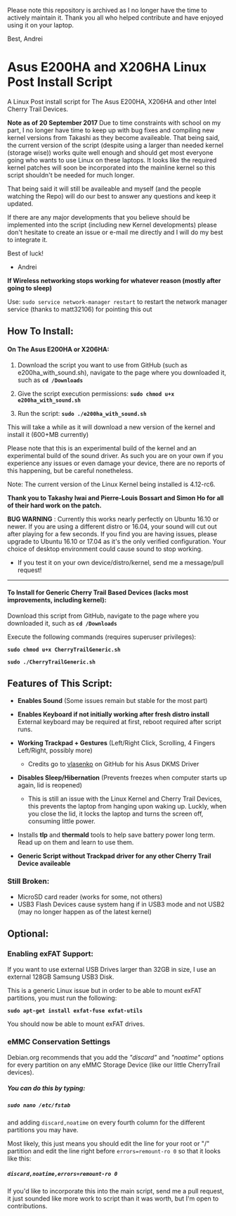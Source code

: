 Please note this repository is archived as I no longer have the time to actively maintain it. Thank you all who helped contribute and have enjoyed using it on your laptop. 

Best,
Andrei

# Asus E200HA and X206HA Linux Post Install Script
A Linux Post install script for The Asus E200HA, X206HA and other Intel Cherry Trail Devices.

**Note as of 20 September 2017** Due to time constraints with school on my part, I no longer have time to keep up with bug fixes and compiling new kernel versions from Takashi as they become availeable. That being said, the current version of the script (despite using a larger than needed kernel (storage wise)) works quite well enough and should get most everyone going who wants to use Linux on these laptops. It looks like the required kernel patches will soon be incorporated into the mainline kernel so this script shouldn't be needed for much longer. 

That being said it will still be availeable and myself (and the people watching the Repo) will do our best to answer any questions and keep it updated. 

If there are any major developments that you believe should be implemented into the script (including new Kernel developments) please don't hesitate to create an issue or e-mail me directly and I will do my best to integrate it.

Best of luck!
- Andrei

**If Wireless networking stops working for whatever reason (mostly after going to sleep)**

Use: ```sudo service network-manager restart``` to restart the network manager service (thanks to matt32106) for pointing this out

## How To Install:

#### On The Asus E200HA or X206HA:

1. Download the script you want to use from GitHub (such as e200ha_with_sound.sh),  navigate to the page where you downloaded it, such as **```cd /Downloads```**

2. Give the script execution permissions: **```sudo chmod u+x e200ha_with_sound.sh```**

3. Run the script: **```sudo ./e200ha_with_sound.sh```**

This will take a while as it will download a new version of the kernel and install it (600+MB currently)

Please note that this is an experimental build of the kernel and an experimental build of the sound driver. As such you are on your own if you experience any issues or even damage your device, there are no reports of this happening, but be careful nonetheless. 

Note: The current version of the Linux Kernel being installed is 4.12-rc6. 

**Thank you to Takashy Iwai and Pierre-Louis Bossart and Simon Ho for all of their hard work on the patch.** 

**BUG WARNING** : Currently this works nearly perfectly on Ubuntu 16.10 or newer. If you are using a different distro or 16.04, your sound will cut out after playing for a few seconds. If you find you are having issues, please upgrade to Ubuntu 16.10 or 17.04 as it's the only verified configuration. Your choice of desktop environment could cause sound to stop working. 

  - If you test it on your own device/distro/kernel, send me a message/pull request!

---

#### To Install for Generic  Cherry Trail Based Devices (lacks most improvements, including kernel):

Download this script from GitHub, navigate to the page where you downloaded it, such as **```cd /Downloads```**

Execute the following commands (requires superuser privileges):

**```sudo chmod u+x CherryTrailGeneric.sh```**

**```sudo ./CherryTrailGeneric.sh```**

## Features of This Script:

  - **Enables Sound** (Some issues remain but stable for the most part)
  
  - **Enables Keyboard if not initially working after fresh distro install** External keyboard may be required at first, reboot required after script runs.
   
  - **Working Trackpad + Gestures** (Left/Right Click, Scrolling, 4 Fingers Left/Right, possibly more)
    - Credits go to [vlasenko](https://github.com/vlasenko/hid-asus-dkms) on GitHub for his Asus DKMS Driver
  - **Disables Sleep/Hibernation** (Prevents freezes when computer starts up again, lid is reopened)
    - This is still an issue with the Linux Kernel and Cherry Trail Devices, this prevents the laptop from hanging upon waking up. Luckly, when you close the lid, it locks the laptop and turns the screen off, consuming little power.
  - Installs **tlp** and **thermald** tools to help save battery power long term. Read up on them and learn to use them.
  - **Generic Script without Trackpad driver for any other Cherry Trail Device availeable**

### Still Broken:
  - MicroSD card reader (works for some, not others)
  - USB3 Flash Devices cause system hang if in USB3 mode and not USB2 (may no longer happen as of the latest kernel)

## Optional:

### Enabling exFAT Support:

If you want to use external USB Drives larger than 32GB in size, I use an external 128GB Samsung USB3 Disk.

This is a generic Linux issue but in order to be able to mount exFAT partitions, you must run the following:

**```sudo apt-get install exfat-fuse exfat-utils```**

You should now be able to mount exFAT drives.

### eMMC Conservation Settings

Debian.org recommends that you add the *"discard"* and *"noatime"* options for every partition on any eMMC Storage Device (like our little CherryTrail devices).

##### You can do this by typing:

##### ```sudo nano /etc/fstab```
and adding ```discard,noatime``` on every fourth column for the different partitions you may have.

Most likely, this just means you should edit the line for your root or "/" partition and edit the line right before ```errors=remount-ro 0``` so that it looks like this:
##### ```discard,noatime,errors=remount-ro 0```

If you'd like to incorporate this into the main script, send me a pull request, it just sounded like more work to script than it was worth, but I'm open to contributions.
